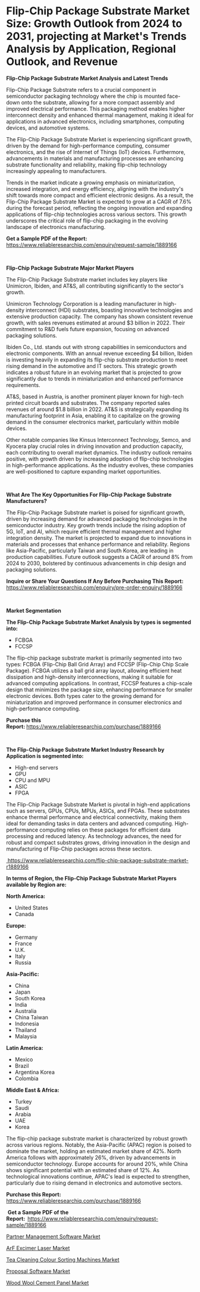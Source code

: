 <p><h1>Flip-Chip Package Substrate Market Size: Growth Outlook from 2024 to 2031, projecting at Market's Trends Analysis by Application, Regional Outlook, and Revenue</h1></p><p><strong>Flip-Chip Package Substrate Market Analysis and Latest Trends</strong></p>
<p><p>Flip-Chip Package Substrate refers to a crucial component in semiconductor packaging technology where the chip is mounted face-down onto the substrate, allowing for a more compact assembly and improved electrical performance. This packaging method enables higher interconnect density and enhanced thermal management, making it ideal for applications in advanced electronics, including smartphones, computing devices, and automotive systems.</p><p>The Flip-Chip Package Substrate Market is experiencing significant growth, driven by the demand for high-performance computing, consumer electronics, and the rise of Internet of Things (IoT) devices. Furthermore, advancements in materials and manufacturing processes are enhancing substrate functionality and reliability, making flip-chip technology increasingly appealing to manufacturers. </p><p>Trends in the market indicate a growing emphasis on miniaturization, increased integration, and energy efficiency, aligning with the industry's shift towards more compact and efficient electronic designs. As a result, the Flip-Chip Package Substrate Market is expected to grow at a CAGR of 7.6% during the forecast period, reflecting the ongoing innovation and expanding applications of flip-chip technologies across various sectors. This growth underscores the critical role of flip-chip packaging in the evolving landscape of electronics manufacturing.</p></p>
<p><strong>Get a Sample PDF of the Report:&nbsp;</strong> <a href="https://www.reliableresearchiq.com/enquiry/request-sample/1889166?utm_campaign=1136&utm_medium=2&utm_source=Github&utm_content=ia&utm_term=24102024&utm_id=flip-chip-package-substrate">https://www.reliableresearchiq.com/enquiry/request-sample/1889166</a></p>
<p>&nbsp;</p>
<p><strong>Flip-Chip Package Substrate Major Market Players</strong></p>
<p><p>The Flip-Chip Package Substrate market includes key players like Unimicron, Ibiden, and AT&S, all contributing significantly to the sector's growth. </p><p>Unimicron Technology Corporation is a leading manufacturer in high-density interconnect (HDI) substrates, boasting innovative technologies and extensive production capacity. The company has shown consistent revenue growth, with sales revenues estimated at around $3 billion in 2022. Their commitment to R&D fuels future expansion, focusing on advanced packaging solutions.</p><p>Ibiden Co., Ltd. stands out with strong capabilities in semiconductors and electronic components. With an annual revenue exceeding $4 billion, Ibiden is investing heavily in expanding its flip-chip substrate production to meet rising demand in the automotive and IT sectors. This strategic growth indicates a robust future in an evolving market that is projected to grow significantly due to trends in miniaturization and enhanced performance requirements.</p><p>AT&S, based in Austria, is another prominent player known for high-tech printed circuit boards and substrates. The company reported sales revenues of around $1.8 billion in 2022. AT&S is strategically expanding its manufacturing footprint in Asia, enabling it to capitalize on the growing demand in the consumer electronics market, particularly within mobile devices.</p><p>Other notable companies like Kinsus Interconnect Technology, Semco, and Kyocera play crucial roles in driving innovation and production capacity, each contributing to overall market dynamics. The industry outlook remains positive, with growth driven by increasing adoption of flip-chip technologies in high-performance applications. As the industry evolves, these companies are well-positioned to capture expanding market opportunities.</p></p>
<p>&nbsp;</p>
<p><strong>What Are The Key Opportunities For Flip-Chip Package Substrate Manufacturers?</strong></p>
<p><p>The Flip-Chip Package Substrate market is poised for significant growth, driven by increasing demand for advanced packaging technologies in the semiconductor industry. Key growth trends include the rising adoption of 5G, IoT, and AI, which require efficient thermal management and higher integration density. The market is projected to expand due to innovations in materials and processes that enhance performance and reliability. Regions like Asia-Pacific, particularly Taiwan and South Korea, are leading in production capabilities. Future outlook suggests a CAGR of around 8% from 2024 to 2030, bolstered by continuous advancements in chip design and packaging solutions.</p></p>
<p><strong>Inquire or Share Your Questions If Any Before Purchasing This Report:</strong> <a href="https://www.reliableresearchiq.com/enquiry/pre-order-enquiry/1889166?utm_campaign=1136&utm_medium=2&utm_source=Github&utm_content=ia&utm_term=24102024&utm_id=flip-chip-package-substrate">https://www.reliableresearchiq.com/enquiry/pre-order-enquiry/1889166</a></p>
<p>&nbsp;</p>
<p><strong>Market Segmentation</strong></p>
<p><strong>The Flip-Chip Package Substrate Market Analysis by types is segmented into:</strong></p>
<p><ul><li>FCBGA</li><li>FCCSP</li></ul></p>
<p><p>The flip-chip package substrate market is primarily segmented into two types: FCBGA (Flip-Chip Ball Grid Array) and FCCSP (Flip-Chip Chip Scale Package). FCBGA utilizes a ball grid array layout, allowing efficient heat dissipation and high-density interconnections, making it suitable for advanced computing applications. In contrast, FCCSP features a chip-scale design that minimizes the package size, enhancing performance for smaller electronic devices. Both types cater to the growing demand for miniaturization and improved performance in consumer electronics and high-performance computing.</p></p>
<p><strong>Purchase this Report:&nbsp;</strong><a href="https://www.reliableresearchiq.com/purchase/1889166?utm_campaign=1136&utm_medium=2&utm_source=Github&utm_content=ia&utm_term=24102024&utm_id=flip-chip-package-substrate">https://www.reliableresearchiq.com/purchase/1889166</a></p>
<p>&nbsp;</p>
<p><strong>The Flip-Chip Package Substrate Market Industry Research by Application is segmented into:</strong></p>
<p><ul><li>High-end servers</li><li>GPU</li><li>CPU and MPU</li><li>ASIC</li><li>FPGA</li></ul></p>
<p><p>The Flip-Chip Package Substrate Market is pivotal in high-end applications such as servers, GPUs, CPUs, MPUs, ASICs, and FPGAs. These substrates enhance thermal performance and electrical connectivity, making them ideal for demanding tasks in data centers and advanced computing. High-performance computing relies on these packages for efficient data processing and reduced latency. As technology advances, the need for robust and compact substrates grows, driving innovation in the design and manufacturing of Flip-Chip packages across these sectors.</p></p>
<p><a href="https://www.reliableresearchiq.com/flip-chip-package-substrate-market-r1889166?utm_campaign=1136&utm_medium=2&utm_source=Github&utm_content=ia&utm_term=24102024&utm_id=flip-chip-package-substrate">&nbsp;https://www.reliableresearchiq.com/flip-chip-package-substrate-market-r1889166</a></p>
<p><strong>In terms of Region, the Flip-Chip Package Substrate Market Players available by Region are:</strong></p>
<p>
    <p> <strong> North America: </strong>
        <ul>
            <li>United States</li>
            <li>Canada</li>
        </ul>
        </p> 
    <p> <strong> Europe: </strong>
        <ul>
            <li>Germany</li>
            <li>France</li>
            <li>U.K.</li>
            <li>Italy</li>
            <li>Russia</li>
        </ul>
        </p> 
    <p> <strong> Asia-Pacific: </strong>
        <ul>
            <li>China</li>
            <li>Japan</li>
            <li>South Korea</li>
            <li>India</li>
            <li>Australia</li>
            <li>China Taiwan</li>
            <li>Indonesia</li>
            <li>Thailand</li>
            <li>Malaysia</li>
        </ul>
        </p> 
    <p> <strong> Latin America: </strong>
        <ul>
            <li>Mexico</li>
            <li>Brazil</li>
            <li>Argentina Korea</li>
            <li>Colombia</li>
        </ul>
        </p> 
    <p> <strong> Middle East & Africa: </strong>
        <ul>
            <li>Turkey</li>
            <li>Saudi</li>
            <li>Arabia</li>
            <li>UAE</li>
            <li>Korea</li>
        </ul>
    </p>
    </p>
<p><p>The flip-chip package substrate market is characterized by robust growth across various regions. Notably, the Asia-Pacific (APAC) region is poised to dominate the market, holding an estimated market share of 42%. North America follows with approximately 26%, driven by advancements in semiconductor technology. Europe accounts for around 20%, while China shows significant potential with an estimated share of 12%. As technological innovations continue, APAC's lead is expected to strengthen, particularly due to rising demand in electronics and automotive sectors.</p></p>
<p><strong>Purchase this Report: </strong><a href="https://www.reliableresearchiq.com/purchase/1889166?utm_campaign=1136&utm_medium=2&utm_source=Github&utm_content=ia&utm_term=24102024&utm_id=flip-chip-package-substrate">https://www.reliableresearchiq.com/purchase/1889166</a></p>
<p>&nbsp;<strong>Get a Sample PDF of the Report:&nbsp;&nbsp;</strong><a href="https://www.reliableresearchiq.com/enquiry/request-sample/1889166?utm_campaign=1136&utm_medium=2&utm_source=Github&utm_content=ia&utm_term=24102024&utm_id=flip-chip-package-substrate">https://www.reliableresearchiq.com/enquiry/request-sample/1889166</a></p>
<p><strong></strong></p>
<p><p><a href="https://www.linkedin.com/pulse/top-trends-transforming-partner-management-software-market-nvmpc?utm_campaign=1136&utm_medium=2&utm_source=Github&utm_content=ia&utm_term=24102024&utm_id=flip-chip-package-substrate">Partner Management Software Market</a></p><p><a href="https://issuu.com/reportprime-2/docs/arf-excimer-laser-market-size-2030._4ca06dc676e29a?utm_campaign=1136&utm_medium=2&utm_source=Github&utm_content=ia&utm_term=24102024&utm_id=flip-chip-package-substrate">ArF Excimer Laser Market</a></p><p><a href="https://github.com/cloo8byworst/Market-Research-Report-List-1/blob/main/tea-cleaning-colour-sorting-machines-market.md?utm_campaign=1136&utm_medium=2&utm_source=Github&utm_content=ia&utm_term=24102024&utm_id=flip-chip-package-substrate">Tea Cleaning Colour Sorting Machines Market</a></p><p><a href="https://www.linkedin.com/pulse/proposal-software-landscape-product-spectrum-market-trajectories-woese?utm_campaign=1136&utm_medium=2&utm_source=Github&utm_content=ia&utm_term=24102024&utm_id=flip-chip-package-substrate">Proposal Software Market</a></p><p><a href="https://github.com/shantaev7par/Market-Research-Report-List-1/blob/main/wood-wool-cement-panel-market.md?utm_campaign=1136&utm_medium=2&utm_source=Github&utm_content=ia&utm_term=24102024&utm_id=flip-chip-package-substrate">Wood Wool Cement Panel Market</a></p></p>